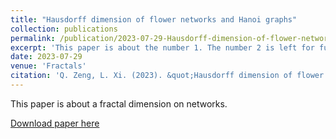 ```yaml
---
title: "Hausdorff dimension of flower networks and Hanoi graphs"
collection: publications
permalink: /publication/2023-07-29-Hausdorff-dimension-of-flower-networks-and-Hanoi-graphs
excerpt: 'This paper is about the number 1. The number 2 is left for future work.'
date: 2023-07-29
venue: 'Fractals'
citation: 'Q. Zeng, L. Xi. (2023). &quot;Hausdorff dimension of flower networks and Hanoi graphs.&quot; <i>Fractals</i>. 31(7) 2350064.'
---
```

This paper is about a fractal dimension on networks.

[Download paper here](http://academicpages.github.io/files/230729.pdf)


